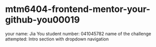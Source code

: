 # mtm6404-frontend-mentor-your-github-you00019

your name: Jia You
student number: 041045782
name of the challenge attempted: Intro section with dropdown navigation
